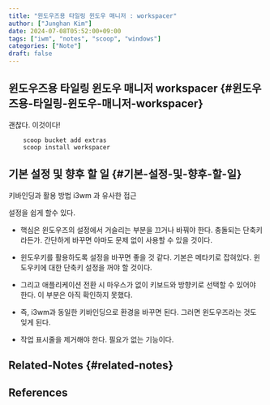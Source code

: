 ```yaml
---
title: "윈도우즈용 타일링 윈도우 매니저 : workspacer"
author: ["Junghan Kim"]
date: 2024-07-08T05:52:00+09:00
tags: ["iwm", "notes", "scoop", "windows"]
categories: ["Note"]
draft: false
---
```


## 윈도우즈용 타일링 윈도우 매니저 workspacer {#윈도우즈용-타일링-윈도우-매니저-workspacer}

괜찮다. 이것이다!

```text
    scoop bucket add extras
    scoop install workspacer
```


## 기본 설정 및 향후 할 일 {#기본-설정-및-향후-할-일}

키바인딩과 활용 방법 i3wm 과 유사한 접근

설정을 쉽게 할수 있다.

-   핵심은 윈도우즈의 설정에서 거슬리는 부분을 끄거나 바꿔야 한다. 충돌되는 단축키라든가. 간단하게 바꾸면 아마도 문제 없이 사용할 수 있을 것이다.

-   윈도우키를 활용하도록 설정을 바꾸면 좋을 것 같다. 기본은 메타키로 잡혀있다. 윈도우키에 대한 단축키 설정을 꺼야 할 것이다.

-   그리고 애플리케이션 전환 시 마우스가 없이 키보드와 방향키로 선택할 수 있어야 한다. 이 부분은 아직 확인하지 못했다.

-   즉, i3wm과 동일한 키바인딩으로 환경을 바꾸면 된다. 그러면 윈도우즈라는 것도 잊게 된다.

-   작업 표시줄을 제거해야 한다. 필요가 없는 기능이다.


## Related-Notes {#related-notes}

## References

<style>.csl-entry{text-indent: -1.5em; margin-left: 1.5em;}</style><div class="csl-bib-body">
</div>
